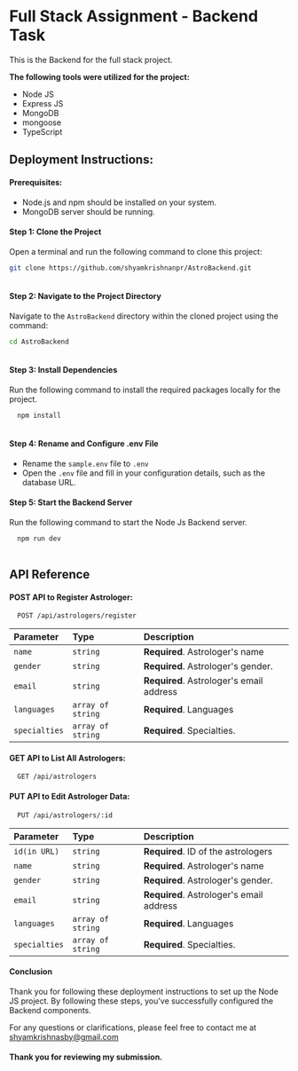# Full Stack Assignment - Backend Task

This is the Backend for the full stack project. 

**The following tools were utilized for the project:**

- Node JS
- Express JS
- MongoDB
- mongoose
- TypeScript


## Deployment Instructions:

#### Prerequisites:

- Node.js and npm should be installed on your system.
- MongoDB server should be running.


#### Step 1: Clone the Project

Open a terminal and run the following command to clone this project:
```bash
git clone https://github.com/shyamkrishnanpr/AstroBackend.git
 
```
#### Step 2: Navigate to the Project Directory

Navigate to the `AstroBackend` directory within the cloned project using the command:
```bash
cd AstroBackend
 
```
#### Step 3: Install Dependencies

Run the following command to install the required packages locally for the project.
```bash
  npm install
 
```

#### Step 4: Rename and Configure .env File

- Rename the `sample.env` file to `.env`
- Open the `.env` file and fill in your configuration details, such as the database URL.



#### Step 5: Start the Backend Server

Run the following command to start the Node Js Backend server.

```bash
  npm run dev
 
```


## API Reference

#### POST API to Register Astrologer:

```http
  POST /api/astrologers/register
```

| Parameter | Type     | Description                |
| :-------- | :------- | :------------------------- |
| `name` | `string` | **Required**. Astrologer's name |
| `gender` | `string` | **Required**. Astrologer's gender. |
| `email` | `string` | **Required**. Astrologer's email address |
| `languages` | `array of string` | **Required**. Languages |
| `specialties` | `array of string` | **Required**. Specialties. |



#### GET API to List All Astrologers:

```http
  GET /api/astrologers
```


####  PUT API to Edit Astrologer Data:

```http
  PUT /api/astrologers/:id
```

| Parameter | Type     | Description                |
| :-------- | :------- | :------------------------- |
| `id(in URL)` | `string` | **Required**. ID of the astrologers |
| `name` | `string` | **Required**. Astrologer's name |
| `gender` | `string` | **Required**. Astrologer's gender. |
| `email` | `string` | **Required**. Astrologer's email address |
| `languages` | `array of string` | **Required**. Languages |
| `specialties` | `array of string` | **Required**. Specialties. |



#### Conclusion

Thank you for following these deployment instructions to set up the Node JS project. By following these steps, you've successfully configured the Backend components.

For any questions or clarifications, please feel free to contact me at shyamkrishnasby@gmail.com

#### Thank you for reviewing my submission.
